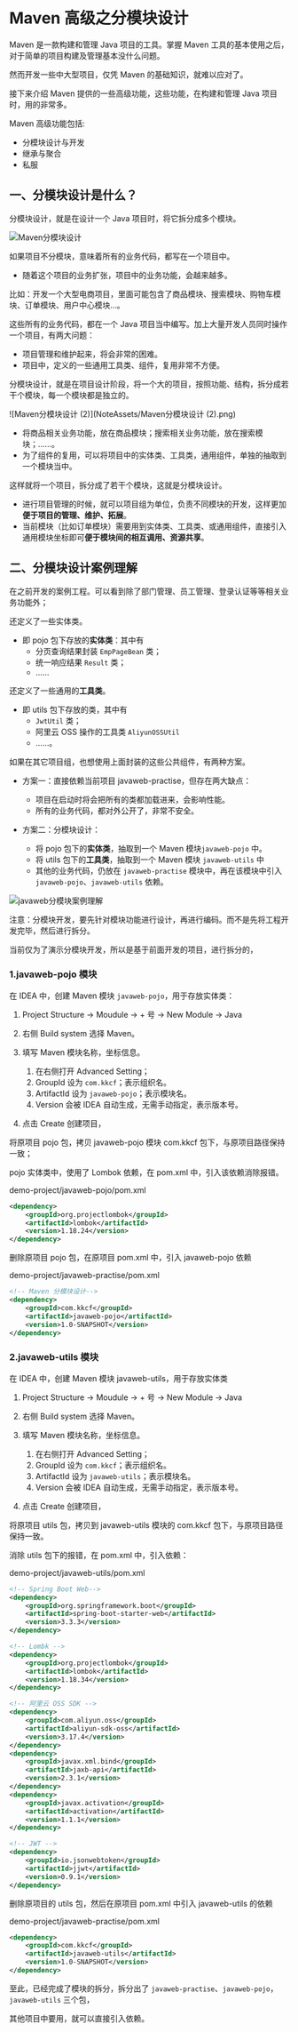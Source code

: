 # Maven 高级之分模块设计

Maven 是一款构建和管理 Java 项目的工具。掌握 Maven 工具的基本使用之后，对于简单的项目构建及管理基本没什么问题。

然而开发一些中大型项目，仅凭 Maven 的基础知识，就难以应对了。

接下来介绍 Maven 提供的一些高级功能，这些功能，在构建和管理 Java 项目时，用的非常多。

Maven 高级功能包括:

- 分模块设计与开发
- 继承与聚合
- 私服

## 一、分模块设计是什么？

分模块设计，就是在设计一个 Java 项目时，将它拆分成多个模块。

![Maven分模块设计](NoteAssets/Maven分模块设计.png)

如果项目不分模块，意味着所有的业务代码，都写在一个项目中。

- 随着这个项目的业务扩张，项目中的业务功能，会越来越多。

比如：开发一个大型电商项目，里面可能包含了商品模块、搜索模块、购物车模块、订单模块、用户中心模块…。

这些所有的业务代码，都在一个 Java 项目当中编写。加上大量开发人员同时操作一个项目，有两大问题：

- 项目管理和维护起来，将会非常的困难。
- 项目中，定义的一些通用工具类、组件，复用非常不方便。

分模块设计，就是在项目设计阶段，将一个大的项目，按照功能、结构，拆分成若干个模块，每一个模块都是独立的。

![Maven分模块设计 (2)](NoteAssets/Maven分模块设计 (2).png)

- 将商品相关业务功能，放在商品模块；搜索相关业务功能，放在搜索模块；……。
- 为了组件的复用，可以将项目中的实体类、工具类，通用组件，单独的抽取到一个模块当中。

这样就将一个项目，拆分成了若干个模块，这就是分模块设计。

- 进行项目管理的时候，就可以项目组为单位，负责不同模块的开发，这样更加**便于项目的管理、维护、拓展**。
- 当前模块（比如订单模块）需要用到实体类、工具类、或通用组件，直接引入通用模块坐标即可**便于模块间的相互调用、资源共享**。

## 二、分模块设计案例理解

在之前开发的案例工程。可以看到除了部门管理、员工管理、登录认证等等相关业务功能外；

还定义了一些实体类。

- 即 pojo 包下存放的**实体类**：其中有
  - 分页查询结果封装 `EmpPageBean` 类；
  - 统一响应结果 `Result` 类；
  - ……

还定义了一些通用的**工具类**。

- 即 utils 包下存放的类，其中有
  - `JwtUtil` 类；
  - 阿里云 OSS 操作的工具类 `AliyunOSSUtil`
  - ……。

如果在其它项目组，也想使用上面封装的这些公共组件，有两种方案。

- 方案一：直接依赖当前项目 javaweb-practise，但存在两大缺点：

  - 项目在启动时将会把所有的类都加载进来，会影响性能。
  - 所有的业务代码，都对外公开了，非常不安全。

- 方案二：分模块设计：

  - 将 pojo 包下的**实体类**，抽取到一个 Maven 模块`javaweb-pojo` 中。
  - 将 utils 包下的**工具类**，抽取到一个 Maven 模块 `javaweb-utils` 中
  - 其他的业务代码，仍放在 `javaweb-practise` 模块中，再在该模块中引入 `javaweb-pojo`、`javaweb-utils` 依赖。

![javaweb分模块案例理解](NoteAssets/javaweb分模块案例理解.png)

注意：分模块开发，要先针对模块功能进行设计，再进行编码。而不是先将工程开发完毕，然后进行拆分。

当前仅为了演示分模块开发，所以是基于前面开发的项目，进行拆分的，

### 1.javaweb-pojo 模块

在 IDEA 中，创建 Maven 模块 `javaweb-pojo`，用于存放实体类：

1. Project Structure -> Moudule -> + 号 -> New Module -> Java
2. 右侧 Build system 选择 Maven。
3. 填写 Maven 模块名称，坐标信息。
   1. 在右侧打开 Advanced Setting；
   2. GroupId 设为 `com.kkcf`；表示组织名。
   3. ArtifactId 设为 `javaweb-pojo`；表示模块名。
   4. Version 会被 IDEA 自动生成，无需手动指定，表示版本号。

4. 点击 Create 创建项目，

将原项目 pojo 包，拷贝 javaweb-pojo 模块 com.kkcf 包下，与原项目路径保持一致；

pojo 实体类中，使用了 Lombok 依赖，在 pom.xml 中，引入该依赖消除报错。

demo-project/javaweb-pojo/pom.xml

```xml
<dependency>
    <groupId>org.projectlombok</groupId>
    <artifactId>lombok</artifactId>
    <version>1.18.24</version>
</dependency>
```

删除原项目 pojo 包，在原项目 pom.xml 中，引入 javaweb-pojo 依赖

demo-project/javaweb-practise/pom.xml

```xml
<!-- Maven 分模块设计-->
<dependency>
    <groupId>com.kkcf</groupId>
    <artifactId>javaweb-pojo</artifactId>
    <version>1.0-SNAPSHOT</version>
</dependency>
```

### 2.javaweb-utils 模块

在 IDEA 中，创建 Maven 模块 javaweb-utils，用于存放实体类

1. Project Structure -> Moudule -> + 号 -> New Module -> Java
2. 右侧 Build system 选择 Maven。
3. 填写 Maven 模块名称，坐标信息。
   1. 在右侧打开 Advanced Setting；
   2. GroupId 设为 `com.kkcf`；表示组织名。
   3. ArtifactId 设为 `javaweb-utils`；表示模块名。
   4. Version 会被 IDEA 自动生成，无需手动指定，表示版本号。

4. 点击 Create 创建项目，

将原项目 utils 包，拷贝到 javaweb-utils 模块的 com.kkcf 包下，与原项目路径保持一致。

消除 utils 包下的报错，在 pom.xml 中，引入依赖：

demo-project/javaweb-utils/pom.xml

```xml
<!-- Spring Boot Web-->
<dependency>
    <groupId>org.springframework.boot</groupId>
    <artifactId>spring-boot-starter-web</artifactId>
    <version>3.3.3</version>
</dependency>

<!-- Lombk -->
<dependency>
    <groupId>org.projectlombok</groupId>
    <artifactId>lombok</artifactId>
    <version>1.18.34</version>
</dependency>

<!-- 阿里云 OSS SDK -->
<dependency>
    <groupId>com.aliyun.oss</groupId>
    <artifactId>aliyun-sdk-oss</artifactId>
    <version>3.17.4</version>
</dependency>
<dependency>
    <groupId>javax.xml.bind</groupId>
    <artifactId>jaxb-api</artifactId>
    <version>2.3.1</version>
</dependency>
<dependency>
    <groupId>javax.activation</groupId>
    <artifactId>activation</artifactId>
    <version>1.1.1</version>
</dependency>

<!-- JWT -->
<dependency>
    <groupId>io.jsonwebtoken</groupId>
    <artifactId>jjwt</artifactId>
    <version>0.9.1</version>
</dependency>
```

删除原项目的 utils 包，然后在原项目 pom.xml 中引入 javaweb-utils 的依赖

demo-project/javaweb-practise/pom.xml

```xml
<dependency>
    <groupId>com.kkcf</groupId>
    <artifactId>javaweb-utils</artifactId>
    <version>1.0-SNAPSHOT</version>
</dependency>
```

至此，已经完成了模块的拆分，拆分出了 `javaweb-practise`、`javaweb-pojo`，`javaweb-utils` 三个包，

其他项目中要用，就可以直接引入依赖。

